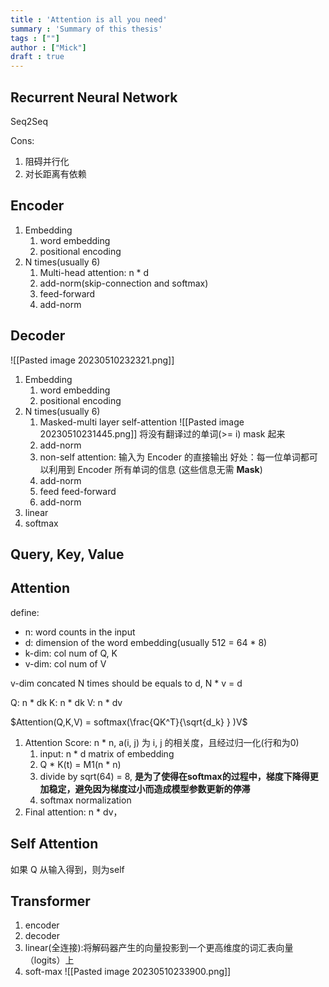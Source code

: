 ```yaml
---
title : 'Attention is all you need'
summary : 'Summary of this thesis'
tags : [""]
author : ["Mick"]
draft : true
---
```


## Recurrent Neural Network
Seq2Seq

Cons: 
1. 阻碍并行化
2. 对长距离有依赖



## Encoder
1. Embedding
	1. word embedding 
	2. positional encoding
4. N times(usually 6)
	1. Multi-head attention: n * d
	2. add-norm(skip-connection and softmax)
	3. feed-forward
	4. add-norm 

## Decoder
![[Pasted image 20230510232321.png]]
1. Embedding 
	1. word embedding 
	2. positional encoding 
2. N times(usually 6)
	1. Masked-multi layer self-attention
		![[Pasted image 20230510231445.png]]
		将没有翻译过的单词(>= i) mask 起来
	1. add-norm
	2. non-self attention: 输入为 Encoder 的直接输出
		 好处：每一位单词都可以利用到 Encoder 所有单词的信息 (这些信息无需 **Mask**)
	1. add-norm 
	2. feed feed-forward 
	3. add-norm 
3. linear
4. softmax 

## Query, Key, Value


## Attention
define:
* n: word counts in the input
* d: dimension of the word embedding(usually 512 = 64 * 8)
* k-dim: col num of Q, K
* v-dim: col num of V

v-dim concated N times should be equals to d, N * v = d

Q: n * dk
K: n * dk
V: n * dv

$Attention(Q,K,V) = softmax(\frac{QK^T}{\sqrt{d_k} } )V$

1. Attention Score: n * n, a(i, j) 为 i, j 的相关度，且经过归一化(行和为0)
	1. input: n * d matrix of embedding 
	3. Q * K(t) = M1(n * n)
	4. divide by sqrt(64) = 8, **是为了使得在softmax的过程中，梯度下降得更加稳定，避免因为梯度过小而造成模型参数更新的停滞**
	5. softmax normalization 
2. Final attention: n * dv，



## Self Attention
如果 Q 从输入得到，则为self

## Transformer 
1. encoder 
2. decoder 
3. linear(全连接):将解码器产生的向量投影到一个更高维度的词汇表向量（logits）上
4. soft-max
	![[Pasted image 20230510233900.png]]